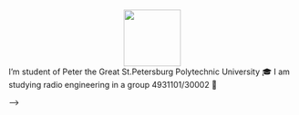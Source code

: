 ### 
<div id="header" align="center">
  <img src="https://media.giphy.com/media/3o7bu6KDIpS4OFRP6o/giphy.gif" width="100"/>
</div>
I’m student of Peter the Great St.Petersburg Polytechnic University 🎓
I am studying radio engineering in a group 4931101/30002 🏫

-->
